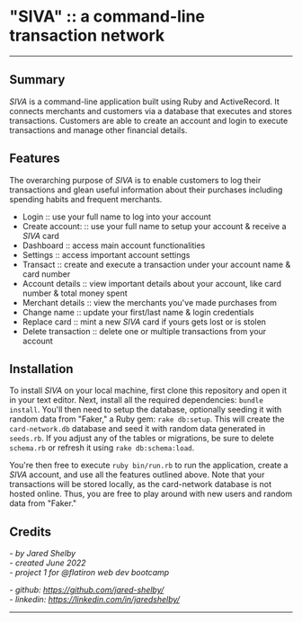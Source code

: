 # "SIVA" :: a command-line transaction network  
---

## Summary
_SIVA_ is a command-line application built using Ruby and ActiveRecord. It connects merchants and customers via a database that executes and stores transactions. Customers are able to create an account and login to execute transactions and manage other financial details. 

## Features
The overarching purpose of _SIVA_ is to enable customers to log their transactions and glean useful information about their purchases including spending habits and frequent merchants. 
- Login :: use your full name to log into your account
- Create account: :: use your full name to setup your account & receive a _SIVA_ card
- Dashboard :: access main account functionalities
- Settings :: access important account settings
- Transact :: create and execute a transaction under your account name & card number
- Account details :: view important details about your account, like card number & total money spent
- Merchant details :: view the merchants you've made purchases from
- Change name :: update your first/last name & login credentials
- Replace card :: mint a new _SIVA_ card if yours gets lost or is stolen
- Delete transaction :: delete one or multiple transactions from your account 

## Installation
To install _SIVA_ on your local machine, first clone this repository and open it in your text editor. Next, install all the required dependencies: ```bundle install```. You'll then need to setup the database, optionally seeding it with random data from "Faker," a Ruby gem: ```rake db:setup```. This will create the ```card-network.db``` database and seed it with random data generated in ```seeds.rb```. If you adjust any of the tables or migrations, be sure to delete ```schema.rb``` or refresh it using ```rake db:schema:load```.

You're then free to execute ```ruby bin/run.rb``` to run the application, create a _SIVA_ account, and use all the features outlined above. Note that your transactions will be stored locally, as the card-network database is not hosted online. Thus, you are free to play around with new users and random data from "Faker."


## Credits
_- by Jared Shelby_  
_- created June 2022_  
_- project 1 for @flatiron web dev bootcamp_  
  
_- github: https://github.com/jared-shelby/_  
_- linkedin: https://linkedin.com/in/jaredshelby/_
  
---